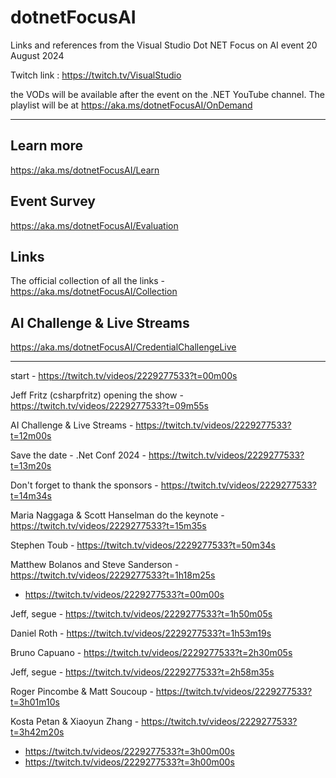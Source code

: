 # dotnetFocusAI
Links and references from the Visual Studio Dot NET Focus on AI event 20 August 2024


Twitch link : https://twitch.tv/VisualStudio

the VODs will be available after the event on the .NET YouTube channel. The playlist will be at https://aka.ms/dotnetFocusAI/OnDemand

___

## Learn more
https://aka.ms/dotnetFocusAI/Learn

## Event Survey
https://aka.ms/dotnetFocusAI/Evaluation

## Links
The official collection of all the links - https://aka.ms/dotnetFocusAI/Collection

## AI Challenge & Live Streams
https://aka.ms/dotnetFocusAI/CredentialChallengeLive

---

start - https://twitch.tv/videos/2229277533?t=00m00s

Jeff Fritz (csharpfritz) opening the show - https://twitch.tv/videos/2229277533?t=09m55s

  AI Challenge & Live Streams - https://twitch.tv/videos/2229277533?t=12m00s
 
 Save the date - .Net Conf 2024 - https://twitch.tv/videos/2229277533?t=13m20s

Don't forget to thank the sponsors - https://twitch.tv/videos/2229277533?t=14m34s

Maria Naggaga & Scott Hanselman do the keynote - https://twitch.tv/videos/2229277533?t=15m35s

Stephen Toub - https://twitch.tv/videos/2229277533?t=50m34s

Matthew Bolanos and Steve Sanderson - https://twitch.tv/videos/2229277533?t=1h18m25s
- https://twitch.tv/videos/2229277533?t=00m00s

Jeff, segue - https://twitch.tv/videos/2229277533?t=1h50m05s

Daniel Roth - https://twitch.tv/videos/2229277533?t=1h53m19s

Bruno Capuano - https://twitch.tv/videos/2229277533?t=2h30m05s

Jeff, segue - https://twitch.tv/videos/2229277533?t=2h58m35s

Roger Pincombe & Matt Soucoup - https://twitch.tv/videos/2229277533?t=3h01m10s

Kosta Petan & Xiaoyun Zhang - https://twitch.tv/videos/2229277533?t=3h42m20s



- https://twitch.tv/videos/2229277533?t=3h00m00s
- https://twitch.tv/videos/2229277533?t=3h00m00s

